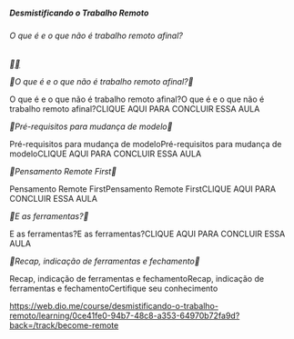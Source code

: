##### Desmistificando o Trabalho Remoto

###### O que é e o que não é trabalho remoto afinal?

[**](https://web.dio.me/course/desmistificando-o-trabalho-remoto/learning/0ce41fe0-94b7-48c8-a353-64970b72fa9d?back=/track/become-remote)[**](https://web.dio.me/course/desmistificando-o-trabalho-remoto/learning/479ba67b-d53d-46d6-89de-b308444ab109?back=/track/become-remote)



**O que é e o que não é trabalho remoto afinal?**

O que é e o que não é trabalho remoto afinal?O que é e o que não é trabalho remoto afinal?CLIQUE AQUI PARA CONCLUIR ESSA AULA

**Pré-requisitos para mudança de modelo**

Pré-requisitos para mudança de modeloPré-requisitos para mudança de modeloCLIQUE AQUI PARA CONCLUIR ESSA AULA

**Pensamento Remote First**

Pensamento Remote FirstPensamento Remote FirstCLIQUE AQUI PARA CONCLUIR ESSA AULA

**E as ferramentas?**

E as ferramentas?E as ferramentas?CLIQUE AQUI PARA CONCLUIR ESSA AULA

**Recap, indicação de ferramentas e fechamento**

Recap, indicação de ferramentas e fechamentoRecap, indicação de ferramentas e fechamentoCertifique seu conhecimento



https://web.dio.me/course/desmistificando-o-trabalho-remoto/learning/0ce41fe0-94b7-48c8-a353-64970b72fa9d?back=/track/become-remote